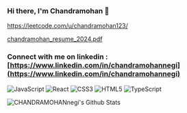 
### Hi there, I'm Chandramohan 👋
https://leetcode.com/u/chandramohan123/

 [chandramohan_resume_2024.pdf](https://github.com/CHANDRAMOHANnegi/Chandramohannegi/files/13849776/chandramohan_resume_2024.pdf) 

 [linkedin]: (https://www.linkedin.com/in/chandramohannegi/) 

### Connect with me on linkedin : [https://www.linkedin.com/in/chandramohannegi](https://www.linkedin.com/in/chandramohannegi)

![JavaScript](https://img.shields.io/badge/javascript-%23323330.svg?style=for-the-badge&logo=javascript&logoColor=%23F7DF1E) ![React](https://img.shields.io/badge/react-%2320232a.svg?style=for-the-badge&logo=react&logoColor=%2361DAFB) ![CSS3](https://img.shields.io/badge/css3-%231572B6.svg?style=for-the-badge&logo=css3&logoColor=white) ![HTML5](https://img.shields.io/badge/html5-%23E34F26.svg?style=for-the-badge&logo=html5&logoColor=white) ![TypeScript](https://img.shields.io/badge/typescript-%23007ACC.svg?style=for-the-badge&logo=typescript&logoColor=white) 

<img align="left" alt="CHANDRAMOHANnegi's Github Stats" src="https://github-readme-stats.vercel.app/api?username=CHANDRAMOHANnegi&show_icons=true&hide_border=true" />

 

